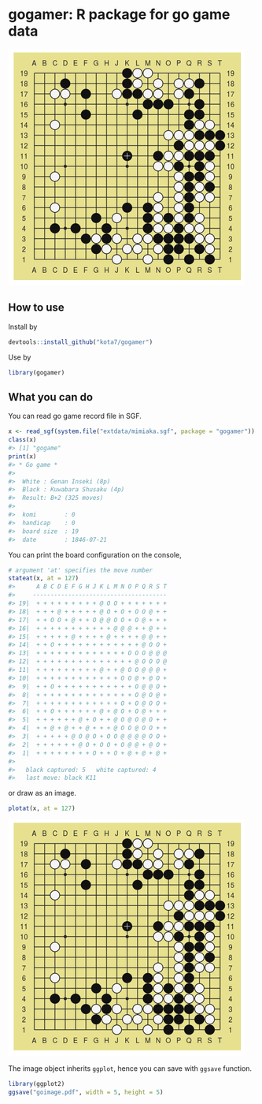
<!-- README.md is generated from README.Rmd. Please edit that file -->
gogamer: R package for go game data
===================================

![](readme-fig/README-unnamed-chunk-2-1.png)

How to use
----------

Install by

``` r
devtools::install_github("kota7/gogamer")
```

Use by

``` r
library(gogamer)
```

What you can do
---------------

You can read go game record file in SGF.

``` r
x <- read_sgf(system.file("extdata/mimiaka.sgf", package = "gogamer"))
class(x)
#> [1] "gogame"
print(x)
#> * Go game *
#> 
#>  White : Genan Inseki (8p)
#>  Black : Kuwabara Shusaku (4p)
#>  Result: B+2 (325 moves)
#> 
#>  komi        : 0
#>  handicap    : 0
#>  board size  : 19
#>  date        : 1846-07-21
```

You can print the board configuration on the console,

``` r
# argument 'at' specifies the move number
stateat(x, at = 127)
#>      A B C D E F G H J K L M N O P Q R S T
#>     --------------------------------------
#> 19|  + + + + + + + + + @ O O + + + + + + +
#> 18|  + + + @ + + + + + @ O + O + O O @ + +
#> 17|  + + O O + @ + + O @ @ O O + O @ + + +
#> 16|  + + + + + + + + + + + @ @ @ + + @ + +
#> 15|  + + + + + @ + + + + @ + + + + @ @ + +
#> 14|  + + O + + + + + + + + + + + + @ O O +
#> 13|  + + + + + + + + + + + + + O O O @ @ @
#> 12|  + + + + + + + + + + + + + + @ O O O @
#> 11|  + + + + + + + + + @ + + @ O O @ @ @ +
#> 10|  + + + + + + + + + + + + O O @ + @ O +
#>  9|  + + O + + + + + + + + + + + O @ @ O +
#>  8|  + + + + + + + + + + + + + + O @ O @ +
#>  7|  + + + + + + + + + + + + O + O @ O O +
#>  6|  + + O + + + + + + @ + @ O + O @ + + +
#>  5|  + + + + + + @ + O + + @ O @ O @ O + +
#>  4|  + + @ + @ + + @ + + + @ O O @ O O + +
#>  3|  + + + + + @ O @ O + O O @ @ @ @ O O +
#>  2|  + + + + + + @ O + O O + O @ @ + @ O +
#>  1|  + + + + + + + + O + + O + @ + @ + @ +
#> 
#>   black captured: 5   white captured: 4 
#>   last move: black K11
```

or draw as an image.

``` r
plotat(x, at = 127)
```

![](readme-fig/README-unnamed-chunk-7-1.png)

The image object inherits `ggplot`, hence you can save with `ggsave` function.

``` r
library(ggplot2)
ggsave("goimage.pdf", width = 5, height = 5)
```

